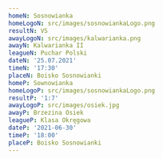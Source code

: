 ```yaml
---
homeN: Sosnowianka
homeLogoN: src/images/sosnowiankaLogo.png
resultN: VS
awayLogoN: src/images/kalwarianka.png
awayN: Kalwarianka II
leagueN: Puchar Polski
dateN: '25.07.2021'
timeN: '17:30'
placeN: Boisko Sosnowianki
homeP: Sownowianka
homeLogoP: src/images/sosnowiankaLogo.png
resultP: '1:7'
awayLogoP: src/images/osiek.jpg
awayP: Brzezina Osiek
leagueP: Klasa Okręgowa
dateP: '2021-06-30'
timeP: '18:00'
placeP: Boisko Sosnowianki
---
```

